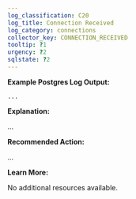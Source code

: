 ```yaml
---
log_classification: C20
log_title: Connection Received
log_category: connections
collector_key: CONNECTION_RECEIVED
tooltip: ?1
urgency: ?2
sqlstate: ?2
---
```


**Example Postgres Log Output:**

```
...
```

**Explanation:**

...

**Recommended Action:**

...

**Learn More:**

No additional resources available.
